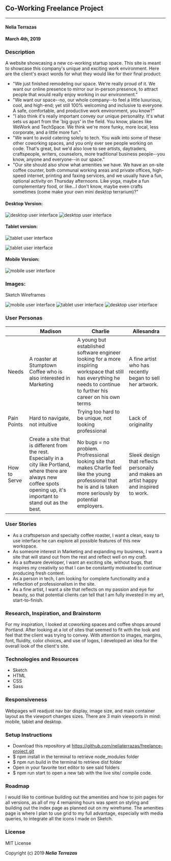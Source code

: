 ## Co-Working Freelance Project
---

#### Nelia Terrazas
#### March 4th, 2019

### Description

A website showcasing a new co-working startup space. This site is meant to showcase this company's unique and exciting work environment. Here are the client's exact words for what they would like for their final product:

* "We just finished remodeling our space. We're really proud of it. We want our online presence to mirror our in-person presence, to attract people that would really enjoy working in our environment."
* "We want our space--no, our whole company--to feel a little luxurious, cool, and high-end; yet still 100% welcoming and inclusive to everyone. A safe, comfortable, and productive work environment, you know?"
* "I also think it's really important convey our unique personality. It's what sets us apart from the 'big guys' in the field. You know, places like WeWork and TechSpace. We think we're more funky, more local, less corporate, and a little more fun."
* "We want to avoid catering solely to tech. You walk into some of these other coworking spaces, and you only ever see people working on code. That's great, but we'd also love to see artists, daytraders, craftspeople, writers, counselors, more traditional business people--you know, anyone and everyone--in our space."
* "Our site should also show what amenities we have. We have an on-site coffee counter, both communal working areas and private offices, high-speed internet, printing and faxing services, and we usually have a fun, optional activity on Thursday afternoons. Like yoga, maybe a fun complementary food, or like...I don't know, maybe even crafts sometimes (come make your own mini desktop terrarium)?"

#### Desktop Version:

![desktop user interface](src/assets/images/desktop-drawing.jpg)
![desktop user interface](src/assets/images/how-to-join-desktop-drawing.jpg)

#### Tablet version:

![tablet user interface](src/assets/images/tablet-drawing.jpg)

![tablet user interface](src/assets/images/amenities-tablet-drawing.jpg)

#### Mobile Version:

![mobile user interface](src/assets/images/mobile-drawing.jpg)


### Images:

Sketch Wireframes


![mobile user interface](src/assets/images/mobile-wireframe.png)
![tablet user interface](src/assets/images/tablet-wireframe.png)
![desktop user interface](src/assets/images/desktop-wireframe.png)



### User Personas
|   | Madison  |   Charlie    | Allesandra  |   
|---|---|---|---|
| Needs  | A roaster at Stumptown Coffee who is also interested in Marketing  | A young but established software engineer looking for a more inspiring workspace that still has everything he needs to continue to further his career on his own terms  | A fine artist who has recently began to sell her artwork. |
| Pain Points | Hard to navigate, not intuitive  | Trying too hard to be unique, not looking professional  | Lack of originality  |
|How to Serve| Create a site that is different from the rest. Especially in a city like Portland, where there are always new coffee spots opening up, it's important to stand out as the best.  |  No bugs = no problem. Profressional looking site that makes Charlie feel like the young professional that he is and is taken more seriously by potential employers. |  Sleek design that reflects personaily and makes an artist happy and inspired to work. |



### User Stories

* As a craftsperson and specialty coffee roaster, I want a clean, easy to use interface he can explore all possible features of this new workspace.
* As someone interest in Marketing and expanding my business, I want a site that will stand out from the rest and reflect well on my craft.
* As a software developer, I want an exciting site, without bugs, that inspires my creativity so that I can be constantly motivated to continue producing fresh content.
* As a person in tech, I am looking for complete functionality and a reflection of professionalism in the site.
* As a fine artist, I want a site that reflects on my passion and eye for beauty, so that potential clients can tell that I am fully invested in my art, start-to-finish.


### Research, Inspiration, and Brainstorm

For my inspiration, I looked at coworking spaces and coffee shops around Portland. After looking at a lot of sites that seemed to fit with the look and feel that the client was trying to convey. With attention to images, margins, font, fluidity, color choices, and use of logos, I developed an idea for the overall look of the client's site.


### Technologies and Resources

* Sketch
* HTML
* CSS
* Sass

### Responsiveness

Webpages will readjust nav bar display, image size, and main container layout as the viewport changes sizes. There are 3 main viewports in mind: mobile, tablet and desktop.

### Setup Instructions

* Download this repository at https://github.com/neliaterrazas/freelance-project.git
* $ npm install in the terminal to retrieve node_modules folder
* $ npm run build in the terminal to retrieve dist folder
* Open in your favorite text editor to see said folders
* $ npm run start to open a new tab with the live site/ compile code.


### Roadmap
I would like to continue building out the amenities and how to join pages for all versions, as all of my 4 remaining hours was spent on styling and building out the index page as planned out on my wireframe. The amenities page is where I plan to use grid to my full advantage, especially with media queries, to integrate all the icons I made on Sketch. 

### License

MIT License

Copyright (c) 2019 **_Nelia Terrazas_**
